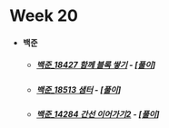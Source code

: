 # Week 20

- #### 백준

  - ##### [백준_18427 함께 블록 쌓기](https://www.acmicpc.net/problem/18427) - [[풀이](https://github.com/catch4/Song/blob/master/week20/18427_block_together.cpp)]

  - ##### [백준_18513 샘터](https://www.acmicpc.net/problem/18513) - [[풀이](https://github.com/catch4/Song/blob/master/week20/18513_oasis.cpp)]
  
  - ##### [백준_14284 간선 이어가기2](https://www.acmicpc.net/problem/14284) - [[풀이](https://github.com/catch4/Song/blob/master/week20/14284_connecting_edge.cpp)]
  
    

